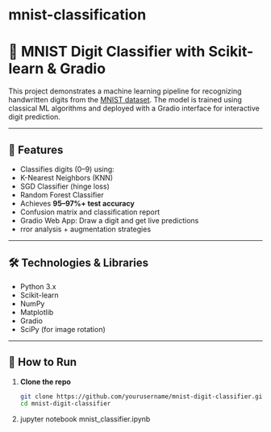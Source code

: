# mnist-classification
# 🧠 MNIST Digit Classifier with Scikit-learn & Gradio

This project demonstrates a machine learning pipeline for recognizing handwritten digits from the [MNIST dataset](https://en.wikipedia.org/wiki/MNIST_database). The model is trained using classical ML algorithms and deployed with a Gradio interface for interactive digit prediction.

---

## 🚀 Features

- Classifies digits (0–9) using:
- K-Nearest Neighbors (KNN)
- SGD Classifier (hinge loss)
- Random Forest Classifier
- Achieves **95–97%+ test accuracy**
- Confusion matrix and classification report
- Gradio Web App: Draw a digit and get live predictions
-  rror analysis + augmentation strategies

---

## 🛠️ Technologies & Libraries

- Python 3.x
- Scikit-learn
- NumPy
- Matplotlib
- Gradio
- SciPy (for image rotation)

---

## 🧪 How to Run

1. **Clone the repo**
   ```bash
   git clone https://github.com/yourusername/mnist-digit-classifier.git
   cd mnist-digit-classifier

2. jupyter notebook mnist_classifier.ipynb


